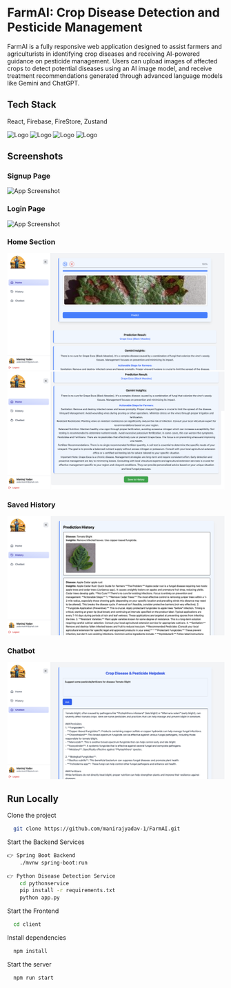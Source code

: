 
# FarmAI: Crop Disease Detection and Pesticide Management

FarmAI is a fully responsive web application designed to assist farmers and agriculturists in identifying crop diseases and receiving AI-powered guidance on pesticide management. Users can upload images of affected crops to detect potential diseases using an AI image model, and receive treatment recommendations generated through advanced language models like Gemini and ChatGPT.

## Tech Stack

React, Firebase, FireStore, Zustand

![Logo](https://www.vectorlogo.zone/logos/reactjs/reactjs-icon.svg )
![Logo](https://www.vectorlogo.zone/logos/java/java-ar21.svg)
![Logo](https://www.vectorlogo.zone/logos/springio/springio-icon.svg)
![Logo](https://www.vectorlogo.zone/logos/mongodb/mongodb-ar21~bgwhite.svg)

## Screenshots


### Signup Page
![App Screenshot](https://github.com/manirajyadav-1/FarmAI/blob/main/images/signup.png)

### Login Page
![App Screenshot](https://github.com/manirajyadav-1/FarmAI/blob/main/images/login.png)

### Home Section
![App Screenshot](https://github.com/manirajyadav-1/FarmAI/blob/main/images/home1.png)
![App Screenshot](https://github.com/manirajyadav-1/FarmAI/blob/main/images/home2.png)

### Saved History
![App Screenshot](https://github.com/manirajyadav-1/FarmAI/blob/main/images/history.png)
 
### Chatbot
![App Screenshot](https://github.com/manirajyadav-1/FarmAI/blob/main/images/chatbot.png)






## Run Locally

Clone the project

```bash
  git clone https://github.com/manirajyadav-1/FarmAI.git
```

Start the Backend Services

```bash
👉 Spring Boot Backend
    ./mvnw spring-boot:run
```
```bash
👉 Python Disease Detection Service
    cd pythonservice
    pip install -r requirements.txt
    python app.py
```

Start the Frontend

```bash
  cd client
```

Install dependencies

```bash
  npm install
```

Start the server

```bash
  npm run start
```

